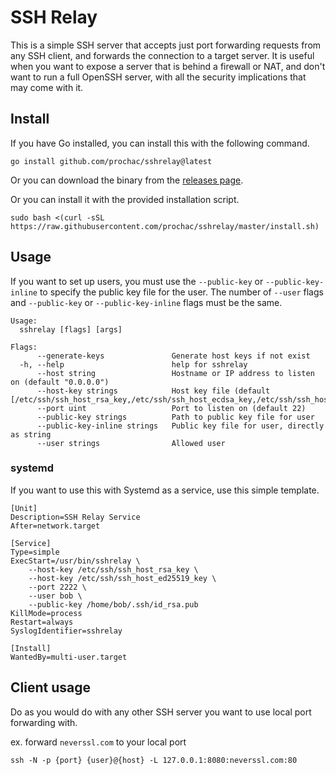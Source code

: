 # SSH Relay

This is a simple SSH server that accepts just port forwarding requests from any
SSH client, and forwards the connection to a target server. It is useful when
you want to expose a server that is behind a firewall or NAT, and don't want to
run a full OpenSSH server, with all the security implications that may come with
it.

## Install

If you have Go installed, you can install this with the following command.

```
go install github.com/prochac/sshrelay@latest
```

Or you can download the binary from
the [releases page](https://github.com/prochac/sshrelay/releases).

Or you can install it with the provided installation script.

```
sudo bash <(curl -sSL https://raw.githubusercontent.com/prochac/sshrelay/master/install.sh)
```

## Usage

If you want to set up users, you must use the `--public-key` or
`--public-key-inline` to specify the public key file for the user. The number of
`--user` flags and `--public-key` or `--public-key-inline` flags must be the
same.

```
Usage:
  sshrelay [flags] [args]

Flags:
      --generate-keys               Generate host keys if not exist
  -h, --help                        help for sshrelay
      --host string                 Hostname or IP address to listen on (default "0.0.0.0")
      --host-key strings            Host key file (default [/etc/ssh/ssh_host_rsa_key,/etc/ssh/ssh_host_ecdsa_key,/etc/ssh/ssh_host_ed25519_key])
      --port uint                   Port to listen on (default 22)
      --public-key strings          Path to public key file for user
      --public-key-inline strings   Public key file for user, directly as string
      --user strings                Allowed user
```

### systemd

If you want to use this with Systemd as a service, use this simple template.

```unit file (systemd)
[Unit]
Description=SSH Relay Service
After=network.target

[Service]
Type=simple
ExecStart=/usr/bin/sshrelay \
    --host-key /etc/ssh/ssh_host_rsa_key \
    --host-key /etc/ssh/ssh_host_ed25519_key \
    --port 2222 \
    --user bob \
    --public-key /home/bob/.ssh/id_rsa.pub
KillMode=process
Restart=always
SyslogIdentifier=sshrelay

[Install]
WantedBy=multi-user.target
```

## Client usage

Do as you would do with any other SSH server you want to use local port
forwarding with.

ex. forward `neverssl.com` to your local port

```
ssh -N -p {port} {user}@{host} -L 127.0.0.1:8080:neverssl.com:80
```